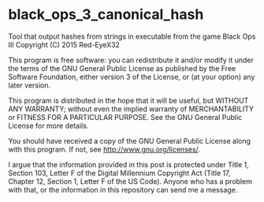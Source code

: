 # black_ops_3_canonical_hash

Tool that output hashes from strings in executable from the game Black Ops III
Copyright (C) 2015  Red-EyeX32

This program is free software: you can redistribute it and/or modify
it under the terms of the GNU General Public License as published by
the Free Software Foundation, either version 3 of the License, or
(at your option) any later version.

This program is distributed in the hope that it will be useful,
but WITHOUT ANY WARRANTY; without even the implied warranty of
MERCHANTABILITY or FITNESS FOR A PARTICULAR PURPOSE.  See the
GNU General Public License for more details.

You should have received a copy of the GNU General Public License
along with this program.  If not, see <http://www.gnu.org/licenses/>.

I argue that the information provided in this post is protected under Title 1, Section 103, Letter F of the Digital Millennium Copyright Act (Title 17, Chapter 12, Section 1, Letter F of the US Code).
Anyone who has a problem with that, or the information in this repository can send me a message.

